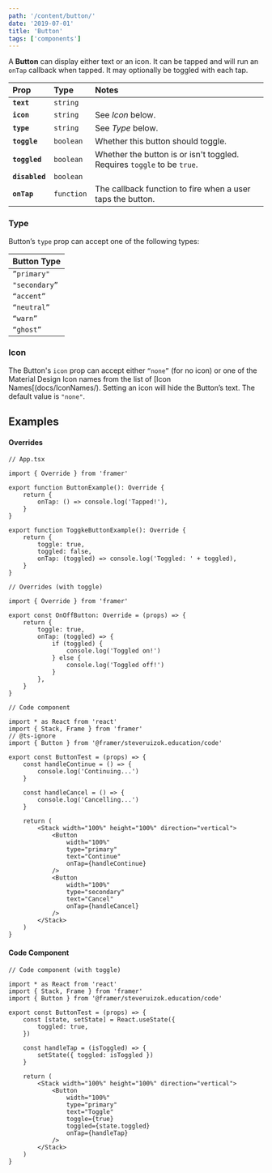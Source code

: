 ```yaml
---
path: '/content/button/'
date: '2019-07-01'
title: 'Button'
tags: ['components']
---
```


A **Button** can display either text or an icon. It can be tapped and will run
an `onTap` callback when tapped. It may optionally be toggled with each tap.

| Prop           | Type       | Notes                                                                   |
| :------------- | :--------- | :---------------------------------------------------------------------- |
| **`text`**     | `string`   |                                                                         |
| **`icon`**     | `string`   | See _Icon_ below.                                                       |
| **`type`**     | `string`   | See _Type_ below.                                                       |
| **`toggle`**   | `boolean`  | Whether this button should toggle.                                      |
| **`toggled`**  | `boolean`  | Whether the button is or isn't toggled. Requires `toggle` to be `true`. |
| **`disabled`** | `boolean`  |                                                                         |
| **`onTap`**    | `function` | The callback function to fire when a user taps the button.              |

### Type

Button’s `type` prop can accept one of the following types:

| Button Type   |
| ------------- |
| `”primary"`   |
| `"secondary”` |
| `“accent”`    |
| `“neutral”`   |
| `“warn”`      |
| `“ghost”`     |

### Icon

The Button's `icon` prop can accept either `“none”` (for no icon) or one of the
Material Design Icon names from the list of [Icon Names[(docs/IconNames/).
Setting an icon will hide the Button’s text. The default value is `"none"`.

## Examples

#### Overrides

```tsx
// App.tsx

import { Override } from 'framer'

export function ButtonExample(): Override {
	return {
		onTap: () => console.log('Tapped!'),
	}
}

export function ToggkeButtonExample(): Override {
	return {
		toggle: true,
		toggled: false,
		onTap: (toggled) => console.log('Toggled: ' + toggled),
	}
}
```

```tsx
// Overrides (with toggle)

import { Override } from 'framer'

export const OnOffButton: Override = (props) => {
	return {
		toggle: true,
		onTap: (toggled) => {
			if (toggled) {
				console.log('Toggled on!')
			} else {
				console.log('Toggled off!')
			}
		},
	}
}
```

```tsx
// Code component

import * as React from 'react'
import { Stack, Frame } from 'framer'
// @ts-ignore
import { Button } from '@framer/steveruizok.education/code'

export const ButtonTest = (props) => {
	const handleContinue = () => {
		console.log('Continuing...')
	}

	const handleCancel = () => {
		console.log('Cancelling...')
	}

	return (
		<Stack width="100%" height="100%" direction="vertical">
			<Button
				width="100%"
				type="primary"
				text="Continue"
				onTap={handleContinue}
			/>
			<Button
				width="100%"
				type="secondary"
				text="Cancel"
				onTap={handleCancel}
			/>
		</Stack>
	)
}
```

#### Code Component

```tsx
// Code component (with toggle)

import * as React from 'react'
import { Stack, Frame } from 'framer'
import { Button } from '@framer/steveruizok.education/code'

export const ButtonTest = (props) => {
	const [state, setState] = React.useState({
		toggled: true,
	})

	const handleTap = (isToggled) => {
		setState({ toggled: isToggled })
	}

	return (
		<Stack width="100%" height="100%" direction="vertical">
			<Button
				width="100%"
				type="primary"
				text="Toggle"
				toggle={true}
				toggled={state.toggled}
				onTap={handleTap}
			/>
		</Stack>
	)
}
```
